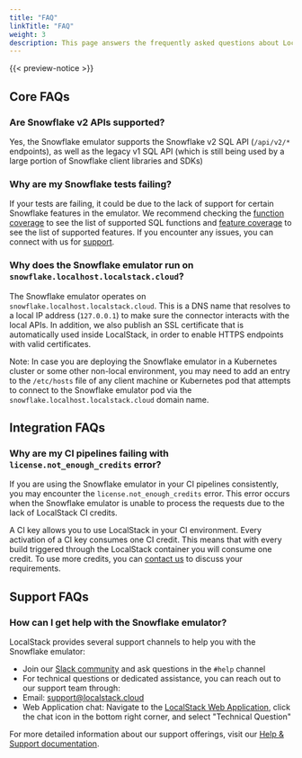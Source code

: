```yaml
---
title: "FAQ"
linkTitle: "FAQ"
weight: 3
description: This page answers the frequently asked questions about LocalStack for Snowflake
---
```


{{< preview-notice >}}

## Core FAQs

### Are Snowflake v2 APIs supported?

Yes, the Snowflake emulator supports the Snowflake v2 SQL API (`/api/v2/*` endpoints), as well as the legacy v1 SQL API (which is still being used by a large portion of Snowflake client libraries and SDKs) 

### Why are my Snowflake tests failing?

If your tests are failing, it could be due to the lack of support for certain Snowflake features in the emulator. We recommend checking the [function coverage](https://snowflake.localstack.cloud/references/coverage-functions/) to see the list of supported SQL functions and [feature coverage](https://snowflake.localstack.cloud/references/coverage-features/) to see the list of supported features. If you encounter any issues, you can connect with us for [support](#support-faqs).

### Why does the Snowflake emulator run on `snowflake.localhost.localstack.cloud`?

The Snowflake emulator operates on `snowflake.localhost.localstack.cloud`. This is a DNS name that resolves to a local IP address (`127.0.0.1`) to make sure the connector interacts with the local APIs. In addition, we also publish an SSL certificate that is automatically used inside LocalStack, in order to enable HTTPS endpoints with valid certificates.

Note: In case you are deploying the Snowflake emulator in a Kubernetes cluster or some other non-local environment, you may need to add an entry to the `/etc/hosts` file of any client machine or Kubernetes pod that attempts to connect to the Snowflake emulator pod via the `snowflake.localhost.localstack.cloud` domain name.

## Integration FAQs

### Why are my CI pipelines failing with `license.not_enough_credits` error?

If you are using the Snowflake emulator in your CI pipelines consistently, you may encounter the `license.not_enough_credits` error. This error occurs when the Snowflake emulator is unable to process the requests due to the lack of LocalStack CI credits.

A CI key allows you to use LocalStack in your CI environment. Every activation of a CI key consumes one CI credit. This means that with every build triggered through the LocalStack container you will consume one credit. To use more credits, you can [contact us](https://localstack.cloud/contact) to discuss your requirements.

## Support FAQs

### How can I get help with the Snowflake emulator?

LocalStack provides several support channels to help you with the Snowflake emulator:

- Join our [Slack community](https://localstack.cloud/slack) and ask questions in the `#help` channel
- For technical questions or dedicated assistance, you can reach out to our support team through:
-   Email: [support@localstack.cloud](mailto:support@localstack.cloud)
-   Web Application chat: Navigate to the [LocalStack Web Application](https://app.localstack.cloud), click the chat icon in the bottom right corner, and select "Technical Question"

For more detailed information about our support offerings, visit our [Help & Support documentation](https://docs.localstack.cloud/getting-started/help-and-support/).
